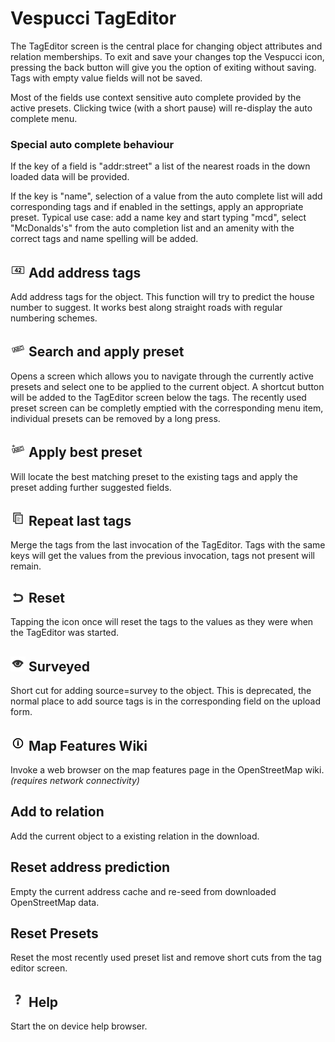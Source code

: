 # Vespucci TagEditor

The TagEditor screen is the central place for changing object attributes and relation memberships. To exit and save your changes top the Vespucci icon, pressing the back button will give you the option of exiting without saving. Tags with empty value fields will not be saved.

Most of the fields use context sensitive auto complete provided by the active presets. Clicking twice (with a short pause) will re-display the auto complete menu.  

### Special auto complete behaviour

If the key of a field is "addr:street" a list of the nearest roads in the down loaded data will be provided.

If the key is "name", selection of a value from the auto complete list will add corresponding tags and if enabled in the settings, apply an appropriate preset. Typical use case: add a name key and start typing "mcd", select "McDonalds's" from the auto completion list and an amenity with the correct tags and name spelling will be added.

## ![](../images/address.png) Add address tags

Add address tags for the object. This function will try to predict the house number to suggest. It works best along straight roads with regular numbering schemes. 

## ![](../images/tag_menu_preset.png) Search and apply preset

Opens a screen which allows you to navigate through the currently active presets and select one to be applied to the current object. A shortcut button will be added to the TagEditor screen below the tags. The recently used preset screen can be completly emptied with the corresponding menu item, individual presets can be removed by a long press.

## ![](../images/tag_menu_apply_preset.png) Apply best preset

Will locate the best matching preset to the existing tags and apply the preset adding further suggested fields.

## ![](../images/tag_menu_repeat.png) Repeat last tags

Merge the tags from the last invocation of the TagEditor. Tags with the same keys will get the values from the previous invocation, tags not present will remain. 

## ![](../images/undolist_undo.png) Reset

Tapping the icon once will reset the tags to the values as they were when the TagEditor was started.

## ![](../images/tag_menu_sourcesurvey.png) Surveyed

Short cut for adding source=survey to the object. This is deprecated, the normal place to add source tags is in the corresponding field on the upload form. 

## ![](../images/tag_menu_mapfeatures.png) Map Features Wiki

Invoke a web browser on the map features page in the OpenStreetMap wiki. *(requires network connectivity)* 

## Add to relation

Add the current object to a existing relation in the download.

## Reset address prediction

Empty the current address cache and re-seed from downloaded OpenStreetMap data. 

## Reset Presets

Reset the most recently used preset list and remove short cuts from the tag editor screen. 

## ![](../images/menu_help.png) Help

Start the on device help browser.
